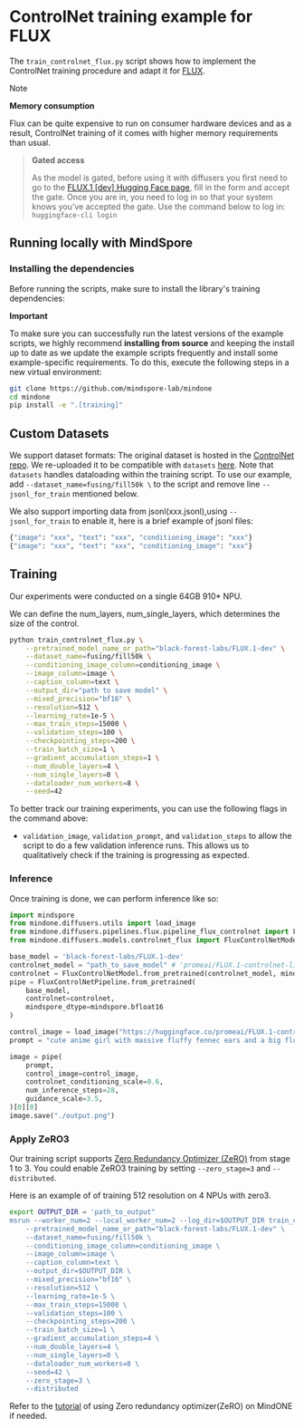 # ControlNet training example for FLUX

The `train_controlnet_flux.py` script shows how to implement the ControlNet training procedure and adapt it for [FLUX](https://github.com/black-forest-labs/flux).


> [!NOTE]
> **Memory consumption**
>
> Flux can be quite expensive to run on consumer hardware devices and as a result, ControlNet training of it comes with higher memory requirements than usual.

> **Gated access**
>
> As the model is gated, before using it with diffusers you first need to go to the [FLUX.1 [dev] Hugging Face page](https://huggingface.co/black-forest-labs/FLUX.1-dev), fill in the form and accept the gate. Once you are in, you need to log in so that your system knows you’ve accepted the gate. Use the command below to log in: `huggingface-cli login`


## Running locally with MindSpore

### Installing the dependencies

Before running the scripts, make sure to install the library's training dependencies:

**Important**

To make sure you can successfully run the latest versions of the example scripts, we highly recommend **installing from source** and keeping the install up to date as we update the example scripts frequently and install some example-specific requirements. To do this, execute the following steps in a new virtual environment:

```bash
git clone https://github.com/mindspore-lab/mindone
cd mindone
pip install -e ".[training]"
```


## Custom Datasets

We support dataset formats:
The original dataset is hosted in the [ControlNet repo](https://huggingface.co/lllyasviel/ControlNet/blob/main/training/fill50k.zip). We re-uploaded it to be compatible with `datasets` [here](https://huggingface.co/datasets/fusing/fill50k). Note that `datasets` handles dataloading within the training script. To use our example, add `--dataset_name=fusing/fill50k \` to the script and remove line `--jsonl_for_train` mentioned below.


We also support importing data from jsonl(xxx.jsonl),using `--jsonl_for_train` to enable it, here is a brief example of jsonl files:
```sh
{"image": "xxx", "text": "xxx", "conditioning_image": "xxx"}
{"image": "xxx", "text": "xxx", "conditioning_image": "xxx"}
```

## Training

Our experiments were conducted on a single 64GB 910* NPU.

We can define the num_layers, num_single_layers, which determines the size of the control.


```bash
python train_controlnet_flux.py \
    --pretrained_model_name_or_path="black-forest-labs/FLUX.1-dev" \
    --dataset_name=fusing/fill50k \
    --conditioning_image_column=conditioning_image \
    --image_column=image \
    --caption_column=text \
    --output_dir="path to save model" \
    --mixed_precision="bf16" \
    --resolution=512 \
    --learning_rate=1e-5 \
    --max_train_steps=15000 \
    --validation_steps=100 \
    --checkpointing_steps=200 \
    --train_batch_size=1 \
    --gradient_accumulation_steps=1 \
    --num_double_layers=4 \
    --num_single_layers=0 \
    --dataloader_num_workers=8 \
    --seed=42
```

To better track our training experiments, you can use the following flags in the command above:

* `validation_image`, `validation_prompt`, and `validation_steps` to allow the script to do a few validation inference runs. This allows us to qualitatively check if the training is progressing as expected.


### Inference

Once training is done, we can perform inference like so:

```python
import mindspore
from mindone.diffusers.utils import load_image
from mindone.diffusers.pipelines.flux.pipeline_flux_controlnet import FluxControlNetPipeline
from mindone.diffusers.models.controlnet_flux import FluxControlNetModel

base_model = 'black-forest-labs/FLUX.1-dev'
controlnet_model = "path_to_save_model" # 'promeai/FLUX.1-controlnet-lineart-promeai'
controlnet = FluxControlNetModel.from_pretrained(controlnet_model, mindspore_dtype=mindspore.bfloat16)
pipe = FluxControlNetPipeline.from_pretrained(
    base_model,
    controlnet=controlnet,
    mindspore_dtype=mindspore.bfloat16
)

control_image = load_image("https://huggingface.co/promeai/FLUX.1-controlnet-lineart-promeai/resolve/main/images/example-control.jpg")resize((1024, 1024))
prompt = "cute anime girl with massive fluffy fennec ears and a big fluffy tail blonde messy long hair blue eyes wearing a maid outfit with a long black gold leaf pattern dress and a white apron mouth open holding a fancy black forest cake with candles on top in the kitchen of an old dark Victorian mansion lit by candlelight with a bright window to the foggy forest and very expensive stuff everywhere"

image = pipe(
    prompt,
    control_image=control_image,
    controlnet_conditioning_scale=0.6,
    num_inference_steps=28,
    guidance_scale=3.5,
)[0][0]
image.save("./output.png")
```

### Apply ZeRO3


Our training script supports [Zero Redundancy Optimizer (ZeRO)](https://arxiv.org/pdf/1910.02054.pdf) from stage 1 to 3. You could enable ZeRO3 training by setting `--zero_stage=3` and `--distributed`.

Here is an example of of training 512 resolution on 4 NPUs with zero3.

```bash
export OUTPUT_DIR = 'path_to_output"
msrun --worker_num=2 --local_worker_num=2 --log_dir=$OUTPUT_DIR train_controlnet_flux.py \
    --pretrained_model_name_or_path="black-forest-labs/FLUX.1-dev" \
    --dataset_name=fusing/fill50k \
    --conditioning_image_column=conditioning_image \
    --image_column=image \
    --caption_column=text \
    --output_dir=$OUTPUT_DIR \
    --mixed_precision="bf16" \
    --resolution=512 \
    --learning_rate=1e-5 \
    --max_train_steps=15000 \
    --validation_steps=100 \
    --checkpointing_steps=200 \
    --train_batch_size=1 \
    --gradient_accumulation_steps=4 \
    --num_double_layers=4 \
    --num_single_layers=0 \
    --dataloader_num_workers=8 \
    --seed=42 \
    --zero_stage=3 \
    --distributed
```

Refer to the [tutorial](https://github.com/mindspore-lab/mindone/blob/master/docs/tools/zero.md) of using Zero redundancy optimizer(ZeRO) on MindONE if needed.
